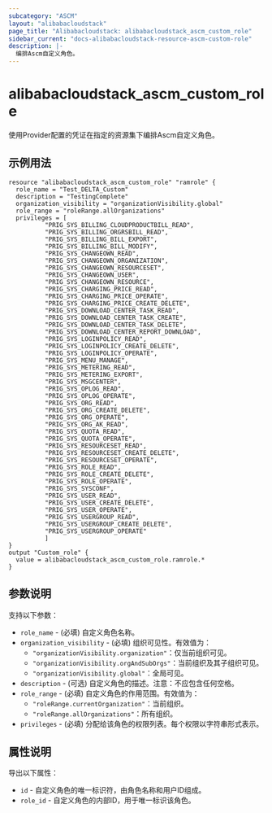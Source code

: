 ```yaml
---
subcategory: "ASCM"
layout: "alibabacloudstack"
page_title: "Alibabacloudstack: alibabacloudstack_ascm_custom_role"
sidebar_current: "docs-alibabacloudstack-resource-ascm-custom-role"
description: |-
  编排Ascm自定义角色。
---
```


# alibabacloudstack_ascm_custom_role

使用Provider配置的凭证在指定的资源集下编排Ascm自定义角色。

## 示例用法

```
resource "alibabacloudstack_ascm_custom_role" "ramrole" {
  role_name = "Test_DELTA_Custom"
  description = "TestingComplete"
  organization_visibility = "organizationVisibility.global"
  role_range = "roleRange.allOrganizations"
  privileges = [
          "PRIG_SYS_BILLING_CLOUDPRODUCTBILL_READ",
          "PRIG_SYS_BILLING_ORGRSBILL_READ",
          "PRIG_SYS_BILLING_BILL_EXPORT",
          "PRIG_SYS_BILLING_BILL_MODIFY",
          "PRIG_SYS_CHANGEOWN_READ",
          "PRIG_SYS_CHANGEOWN_ORGANIZATION",
          "PRIG_SYS_CHANGEOWN_RESOURCESET",
          "PRIG_SYS_CHANGEOWN_USER",
          "PRIG_SYS_CHANGEOWN_RESOURCE",
          "PRIG_SYS_CHARGING_PRICE_READ",
          "PRIG_SYS_CHARGING_PRICE_OPERATE",
          "PRIG_SYS_CHARGING_PRICE_CREATE_DELETE",
          "PRIG_SYS_DOWNLOAD_CENTER_TASK_READ",
          "PRIG_SYS_DOWNLOAD_CENTER_TASK_CREATE",
          "PRIG_SYS_DOWNLOAD_CENTER_TASK_DELETE",
          "PRIG_SYS_DOWNLOAD_CENTER_REPORT_DOWNLOAD",
          "PRIG_SYS_LOGINPOLICY_READ",
          "PRIG_SYS_LOGINPOLICY_CREATE_DELETE",
          "PRIG_SYS_LOGINPOLICY_OPERATE",
          "PRIG_SYS_MENU_MANAGE",
          "PRIG_SYS_METERING_READ",
          "PRIG_SYS_METERING_EXPORT",
          "PRIG_SYS_MSGCENTER",
          "PRIG_SYS_OPLOG_READ",
          "PRIG_SYS_OPLOG_OPERATE",
          "PRIG_SYS_ORG_READ",
          "PRIG_SYS_ORG_CREATE_DELETE",
          "PRIG_SYS_ORG_OPERATE",
          "PRIG_SYS_ORG_AK_READ",
          "PRIG_SYS_QUOTA_READ",
          "PRIG_SYS_QUOTA_OPERATE",
          "PRIG_SYS_RESOURCESET_READ",
          "PRIG_SYS_RESOURCESET_CREATE_DELETE",
          "PRIG_SYS_RESOURCESET_OPERATE",
          "PRIG_SYS_ROLE_READ",
          "PRIG_SYS_ROLE_CREATE_DELETE",
          "PRIG_SYS_ROLE_OPERATE",
          "PRIG_SYS_SYSCONF",
          "PRIG_SYS_USER_READ",
          "PRIG_SYS_USER_CREATE_DELETE",
          "PRIG_SYS_USER_OPERATE",
          "PRIG_SYS_USERGROUP_READ",
          "PRIG_SYS_USERGROUP_CREATE_DELETE",
          "PRIG_SYS_USERGROUP_OPERATE"
          ]
}
output "Custom_role" {
  value = alibabacloudstack_ascm_custom_role.ramrole.*
}
```

## 参数说明

支持以下参数：

* `role_name` - (必填) 自定义角色名称。
* `organization_visibility` - (必填) 组织可见性。有效值为：  
  - `"organizationVisibility.organization"`：仅当前组织可见。  
  - `"organizationVisibility.orgAndSubOrgs"`：当前组织及其子组织可见。  
  - `"organizationVisibility.global"`：全局可见。
* `description` - (可选) 自定义角色的描述。注意：不应包含任何空格。
* `role_range` - (必填) 自定义角色的作用范围。有效值为：  
  - `"roleRange.currentOrganization"`：当前组织。  
  - `"roleRange.allOrganizations"`：所有组织。
* `privileges` - (必填) 分配给该角色的权限列表。每个权限以字符串形式表示。

## 属性说明

导出以下属性：

* `id` - 自定义角色的唯一标识符，由角色名称和用户ID组成。
* `role_id` - 自定义角色的内部ID，用于唯一标识该角色。